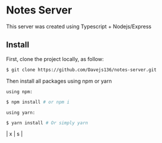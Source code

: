 # Notes Server
This server was created using Typescript + Nodejs/Express

## Install

First, clone the project locally, as follow:
```bash
$ git clone https://github.com/Davejs136/notes-server.git
```

Then install all packages using npm or yarn

`using npm:`

```bash
$ npm install # or npm i
```

`using yarn:`

```bash
$ yarn install # Or simply yarn
```

| x | s | 
